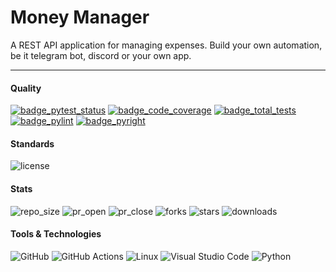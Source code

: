 # Money Manager
A REST API application for managing expenses. Build your own automation, be it telegram bot, discord or your own app.

---

#### Quality
[![badge_pytest_status](https://img.shields.io/badge/PyTest-passing-brightgreen?logo=pytest&logoColor=white)](https://github.com/gitsetgopack/MoneyManager/actions/runs/11190159988)
[![badge_code_coverage](https://img.shields.io/badge/coverage-100%25-brightgreen)](https://github.com/gitsetgopack/MoneyManager/actions/runs/11190159988)
[![badge_total_tests](https://img.shields.io/badge/tests-9-blue?logo=pytest&logoColor=white&link=https%3A%2F%2Fgithub.com%2Fgitsetgopack%2FMoneyManager%2Ftree%2Fmain%2Ftests)](https://github.com/gitsetgopack/MoneyManager/tree/main/tests)
[![badge_pylint](https://img.shields.io/badge/pylint-10.00-brightgreen)](https://github.com/gitsetgopack/MoneyManager/actions/runs/11190159988)
[![badge_pyright](https://img.shields.io/badge/pyright-passing-brightgreen)](https://github.com/gitsetgopack/MoneyManager/actions/runs/11190159988)

#### Standards
<!-- ![autopep8](https://img.shields.io/badge/code%20style-autopep8-blue) -->
![license](https://img.shields.io/github/license/gitsetgopack/MoneyManager)

#### Stats
![repo_size](https://img.shields.io/github/repo-size/gitsetgopack/MoneyManager)
![pr_open](https://img.shields.io/github/issues-pr/gitsetgopack/MoneyManager)
![pr_close](https://img.shields.io/github/issues-pr-closed/gitsetgopack/MoneyManager)
![forks](https://img.shields.io/github/forks/gitsetgopack/MoneyManager?style=flat)
![stars](https://img.shields.io/github/stars/gitsetgopack/MoneyManager?style=flat)
![downloads](https://img.shields.io/github/downloads/gitsetgopack/MoneyManager/total)


#### Tools & Technologies
![GitHub](https://img.shields.io/badge/github-%23121011.svg?style=for-the-badge&logo=github&logoColor=white)
![GitHub Actions](https://img.shields.io/badge/github%20actions-%232671E5.svg?style=for-the-badge&logo=githubactions&logoColor=white)
![Linux](https://img.shields.io/badge/Linux-FCC624?style=for-the-badge&logo=linux&logoColor=black)
![Visual Studio Code](https://img.shields.io/badge/Visual%20Studio%20Code-0078d7.svg?style=for-the-badge&logo=visual-studio-code&logoColor=white)
![Python](https://img.shields.io/badge/python%203.13-3670A0?style=for-the-badge&logo=python&logoColor=ffdd54)
